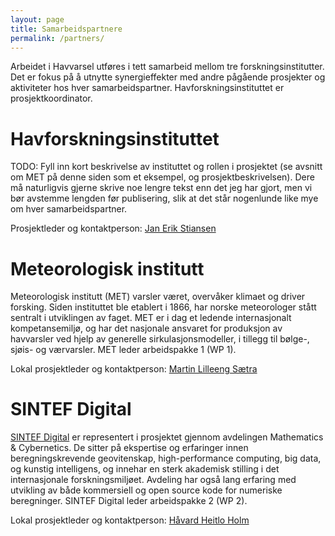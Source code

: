 ```yaml
---
layout: page
title: Samarbeidspartnere
permalink: /partners/
---
```


Arbeidet i Havvarsel utføres i tett samarbeid mellom tre forskningsinstitutter. Det er fokus på å utnytte synergieffekter med andre pågående prosjekter og aktiviteter hos hver samarbeidspartner. Havforskningsinstituttet er prosjektkoordinator.

# Havforskningsinstituttet
TODO: Fyll inn kort beskrivelse av instituttet og rollen i prosjektet (se avsnitt om MET på denne siden som et eksempel, og prosjektbeskrivelsen). Dere må naturligvis gjerne skrive noe lengre tekst enn det jeg har gjort, men vi bør avstemme lengden før publisering, slik at det står nogenlunde like mye om hver samarbeidspartner.

Prosjektleder og kontaktperson: [Jan Erik Stiansen](https://www.hi.no/hi/om-oss/ansatte/jan-erik-stiansen)

# Meteorologisk institutt
Meteorologisk institutt (MET) varsler været, overvåker klimaet og driver forsking. Siden instituttet ble etablert i 1866, har norske meteorologer stått sentralt i utviklingen av faget. MET er i dag et ledende internasjonalt kompetansemiljø, og har det nasjonale ansvaret for produksjon av havvarsler ved hjelp av generelle sirkulasjonsmodeller, i tillegg til bølge-, sjøis- og værvarsler. MET leder arbeidspakke 1 (WP 1).

Lokal prosjektleder og kontaktperson: [Martin Lilleeng Sætra](https://www.met.no/ansatte/martin-lilleeng-saetra)

# SINTEF Digital
[SINTEF Digital](https://www.sintef.no/digital/) er representert i prosjektet gjennom avdelingen Mathematics & Cybernetics. De sitter på ekspertise og erfaringer innen beregningskrevende geovitenskap, high-performance computing, big data, og kunstig intelligens, og innehar en sterk akademisk stilling i det internasjonale forskningsmiljøet. Avdeling har også lang erfaring med utvikling av både kommersiell og open source kode for numeriske beregninger. SINTEF Digital leder arbeidspakke 2 (WP 2).

[//]: # (SINTEF DIGITAL is a research division in SINTEF with 400 employees and is here represented by the Department of Mathematics and Cybernetics. They have relevant expertise and experience within computational geoscience and engineering, HPC, big data, and artificial intelligence, and have a strong academic standing in the international community. The department has long experience with developing commercial and open-source numerical simulation code.)

Lokal prosjektleder og kontaktperson: [Håvard Heitlo Holm](https://www.sintef.no/alle-ansatte/ansatt/?empid=5205)
